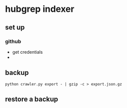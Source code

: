 # hubgrep indexer


## set up

### github

- get credentials
-

## backup

    python crawler.py export - | gzip -c > export.json.gz

## restore a backup


